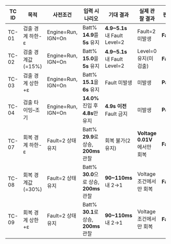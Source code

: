 | TC ID | 목적           | 사전조건               | 입력 시나리오                           | 기대 결과                        | 실제 관찰 결과                | 판정       |
| ----- | ------------ | ------------------ | --------------------------------- | ---------------------------- | ----------------------- | -------- |
| TC-01   | 검출 경계 하한-ε   | Engine=Run, IGN=On | Batt% **14.9**를 **5s** 유지         | **4.9~5.1s** 내 Fault Level=2 | Fault=2 미발생             | **Fail** |
| TC-02   | 검출 경계값(=15%) | Engine=Run, IGN=On | Batt% **15.0**을 **5s** 유지         | **4.9~5.1s** 내 Fault Level=2 | Level=0 유지(미검출)         | **Fail** |
| TC-03   | 검출 경계 상한+ε   | Engine=Run, IGN=On | Batt% **15.1**을 **6s** 유지         | Fault 미발생                    | 미발생                     | **Pass** |
| TC-04   | 검출 타이밍–조기    | Engine=Run, IGN=On | **14.0%** 진입 후 **4.8s**만 유지       | **4.9s 이전** Fault 금지         | 미발생                     | **Pass** |
| TC-07   | 회복 경계 하한-ε   | Fault=2 상태 유지      | Batt% **29.9**로 상승, **200ms** 관찰  | 회복 불가(2 유지)                  | **Voltage 0.01V**에서만 회복 | **Fail** |
| TC-08   | 회복 경계값(=30%) | Fault=2 상태 유지      | Batt% **30.0**으로 상승, **200ms** 관찰 | **90~110ms** 내 2→1           | Voltage 조건에서만 회복        | **Fail** |
| TC-09   | 회복 경계 상한+ε   | Fault=2 상태 유지      | Batt% **30.1**로 상승, **200ms** 관찰  | **90~110ms** 내 2→1           | Voltage 조건에서만 회복        | **Fail** |

